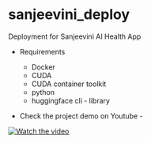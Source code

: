 # sanjeevini_deploy
Deployment for Sanjeevini AI Health App

- Requirements
    - Docker
    - CUDA
    - CUDA container toolkit
    - python 
    - huggingface cli - library

- Check the project demo on Youtube - 

<a href="https://www.youtube.com/watch?v=KHK_jaB4D0g" target="_blank">
  <img src="https://img.youtube.com/vi/KHK_jaB4D0g/0.jpg" alt="Watch the video">
</a>
